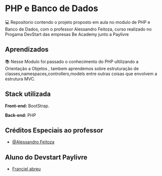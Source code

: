 
# PHP e Banco de Dados

💻 Repositorio contendo o projeto proposto em aula no modulo
de PHP e Banco de Dados, com o professor Alessandro Feitoza, curso realizado no Progama 
DevStart das empresas Be Academy junto a Paylivre



## Aprendizados

📚 Nesse Modulo foi passado o conhecimento do PHP ultilizando a Orientação a Objetos
, tambem aprendemos sobre estruturação de classes,namespaces,controllers,models entre outras coisas que envolvem a estrutura
MVC.

## Stack utilizada

**Front-end:** BootStrap.

**Back-end:** PHP


## Créditos Especiais ao professor

- [@Alessandro Feitoza](https://github.com/)

## Aluno do Devstart Paylivre

- [Franciel abreu](https://www.github.com/Francielabreu)

